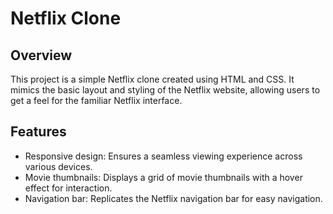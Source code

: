 # Netflix Clone

## Overview

This project is a simple Netflix clone created using HTML and CSS. It mimics the basic layout and styling of the Netflix website, allowing users to get a feel for the familiar Netflix interface.

## Features

- Responsive design: Ensures a seamless viewing experience across various devices.
- Movie thumbnails: Displays a grid of movie thumbnails with a hover effect for interaction.
- Navigation bar: Replicates the Netflix navigation bar for easy navigation.




